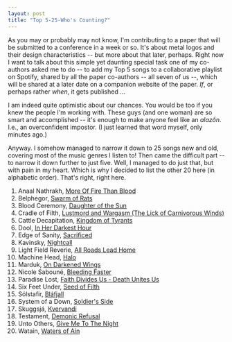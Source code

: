 ```yaml
---
layout: post
title: "Top 5-25-Who's Counting?"
---
```

As you may or probably may not know, I'm contributing to a paper that will be submitted to a conference in a week or so. It's about metal logos and their design characteristics -- but more about that later, perhaps. Right now I want to talk about this simple yet daunting special task one of my co-authors asked me to do -- to add my Top 5 songs to a collaborative playlist on Spotify, shared by all the paper co-authors -- all seven of us --, which will be shared at a later date on a companion website of the paper. *If*, or perhaps rather *when*, it gets published ... 

I am indeed quite optimistic about our chances. You would be too if you knew the people I'm working with. These guys (and one woman) are so smart and accomplished -- it's enough to make anyone feel like an *alazṓn*. I.e., an overconfident impostor. (I just learned that word myself, only minutes ago.)

Anyway. I somehow managed to narrow it down to 25 songs new and old, covering most of the music genres I listen to! Then came the difficult part -- to narrow it down further to just five. Well, I managed to do just that, but with pain in my heart. Which is why I decided to list the other 20 here (in alphabetic order). That's right, right here. 

1. Anaal Nathrakh, [More Of Fire Than Blood](https://open.spotify.com/track/0zu6ibJY1sPvaTsvghMwH4?si=1deb141064754c7d)
1. Belphegor, [Swarm of Rats](https://open.spotify.com/track/39TgUz4YblSBzPQaDjwiFl?si=66b8c800678f4e43)
3. Blood Ceremony, [Daughter of the Sun](https://open.spotify.com/track/0SVN4EJXIxIwakndogIqZ4?si=a4ef814aa54647b4)
4. Cradle of Filth, [Lustmord and Wargasm (The Lick of Carnivorous Winds)](https://open.spotify.com/track/79IP5t1Mw4cOAi7Drlqvyw?si=baadb08b8772491a)
5. Cattle Decapitation, [Kingdom of Tyrants](https://open.spotify.com/track/2Xl1xcDfEQnM6bPfxPOqKg?si=76dd3dd293924694)
6. Dool, [In Her Darkest Hour](https://open.spotify.com/track/0MZXSn4OQ7TE1KZZRaLSFZ?si=c2597e3f1cf64ab7)
7. Edge of Sanity, [Sacrificed](https://open.spotify.com/track/1vttN0QRPJB3Uwn2y03yCF?si=6f9e038120c046cc)
8. Kavinsky, [Nightcall](https://open.spotify.com/track/0U0ldCRmgCqhVvD6ksG63j?si=ca004d2b12754329)
9. Light Field Reverie, [All Roads Lead Home](https://open.spotify.com/track/16nR6McrXI0bRhahR82xlm?si=080ce2f4aa6341bc)
10. Machine Head, [Halo](https://open.spotify.com/track/5nksa8EqKHSWO9WBj6DnmS?si=3f8dc6184fa54877)
11. Marduk, [On Darkened Wings](https://open.spotify.com/track/5Y0NaGfPYmKxRA33HuxJGI?si=8f4c27434271441e)
12. Nicole Sabouné, [Bleeding Faster](https://open.spotify.com/track/3LOCcYCbDpXz1WMvVelYAA?si=0adc6332b18749fb) 
13. Paradise Lost, [Faith Divides Us - Death Unites Us](https://open.spotify.com/track/3XlQaojHgwnTCarqrqpzqW?si=2cef218df8954650)
14. Six Feet Under, [Seed of Filth](https://open.spotify.com/track/1o7lwSoH4RuByrlxTgj7qB?si=7690d76e06b94e4e)
15. Sólstafir, [Bláfjall](https://open.spotify.com/track/3at1rHRtdBwHziF74cSshk?si=75b29cd28dbb4801)
16. System of a Down, [Soldier's Side](https://open.spotify.com/track/1ez4uWPnJwYufNhYTLVsJr?si=3b407e79bf7d4927)
17. Skuggsjá, [Kvervandi](https://open.spotify.com/track/04nDeP9V6QQlnozVXcqoRp?si=72dbce890ce14950)
18. Testament, [Demonic Refusal](https://open.spotify.com/track/0g2KjbzI9exhei5pTWo9eJ?si=ef8ab444014048c9)
19. Unto Others, [Give Me To The Night](https://open.spotify.com/track/4wPxxWtNkLiFXMOdIYNPC3?si=35c5ab1695694148)
20. Watain, [Waters of Ain](https://open.spotify.com/track/1nGdFBfMOjhI85yMQdRNGj?si=4504d5701eb34ea2)
